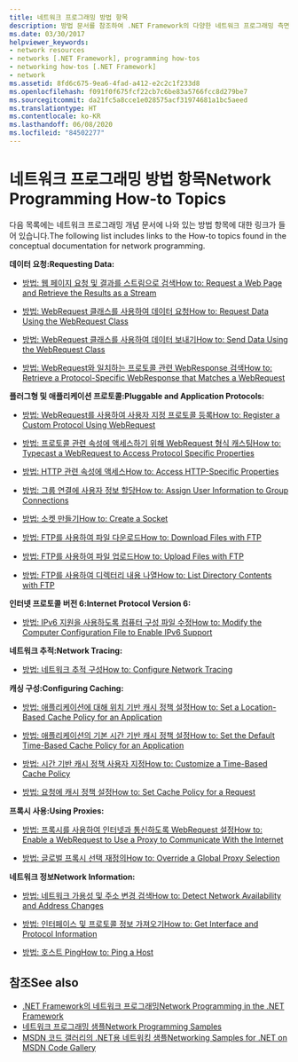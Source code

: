 ```yaml
---
title: 네트워크 프로그래밍 방법 항목
description: 방법 문서를 참조하여 .NET Framework의 다양한 네트워크 프로그래밍 측면에 대해 알아봅니다.
ms.date: 03/30/2017
helpviewer_keywords:
- network resources
- networks [.NET Framework], programming how-tos
- networking how-tos [.NET Framework]
- network
ms.assetid: 8fd6c675-9ea6-4fad-a412-e2c2c1f233d8
ms.openlocfilehash: f091f0f675fcf22cb7c6be83a5766fcc8d279be7
ms.sourcegitcommit: da21fc5a8cce1e028575acf31974681a1bc5aeed
ms.translationtype: HT
ms.contentlocale: ko-KR
ms.lasthandoff: 06/08/2020
ms.locfileid: "84502277"
---
```

# <a name="network-programming-how-to-topics"></a><span data-ttu-id="d797a-103">네트워크 프로그래밍 방법 항목</span><span class="sxs-lookup"><span data-stu-id="d797a-103">Network Programming How-to Topics</span></span>
<span data-ttu-id="d797a-104">다음 목록에는 네트워크 프로그래밍 개념 문서에 나와 있는 방법 항목에 대한 링크가 들어 있습니다.</span><span class="sxs-lookup"><span data-stu-id="d797a-104">The following list includes links to the How-to topics found in the conceptual documentation for network programming.</span></span>  
  
 <span data-ttu-id="d797a-105">**데이터 요청:**</span><span class="sxs-lookup"><span data-stu-id="d797a-105">**Requesting Data:**</span></span>  
  
- [<span data-ttu-id="d797a-106">방법: 웹 페이지 요청 및 결과를 스트림으로 검색</span><span class="sxs-lookup"><span data-stu-id="d797a-106">How to: Request a Web Page and Retrieve the Results as a Stream</span></span>](how-to-request-a-web-page-and-retrieve-the-results-as-a-stream.md)  
  
- [<span data-ttu-id="d797a-107">방법: WebRequest 클래스를 사용하여 데이터 요청</span><span class="sxs-lookup"><span data-stu-id="d797a-107">How to: Request Data Using the WebRequest Class</span></span>](how-to-request-data-using-the-webrequest-class.md)  
  
- [<span data-ttu-id="d797a-108">방법: WebRequest 클래스를 사용하여 데이터 보내기</span><span class="sxs-lookup"><span data-stu-id="d797a-108">How to: Send Data Using the WebRequest Class</span></span>](how-to-send-data-using-the-webrequest-class.md)  
  
- [<span data-ttu-id="d797a-109">방법: WebRequest와 일치하는 프로토콜 관련 WebResponse 검색</span><span class="sxs-lookup"><span data-stu-id="d797a-109">How to: Retrieve a Protocol-Specific WebResponse that Matches a WebRequest</span></span>](how-to-retrieve-a-protocol-specific-webresponse-that-matches-a-webrequest.md)  
  
 <span data-ttu-id="d797a-110">**플러그형 및 애플리케이션 프로토콜:**</span><span class="sxs-lookup"><span data-stu-id="d797a-110">**Pluggable and Application Protocols:**</span></span>  
  
- [<span data-ttu-id="d797a-111">방법: WebRequest를 사용하여 사용자 지정 프로토콜 등록</span><span class="sxs-lookup"><span data-stu-id="d797a-111">How to: Register a Custom Protocol Using WebRequest</span></span>](how-to-register-a-custom-protocol-using-webrequest.md)  
  
- [<span data-ttu-id="d797a-112">방법: 프로토콜 관련 속성에 액세스하기 위해 WebRequest 형식 캐스팅</span><span class="sxs-lookup"><span data-stu-id="d797a-112">How to: Typecast a WebRequest to Access Protocol Specific Properties</span></span>](how-to-typecast-a-webrequest-to-access-protocol-specific-properties.md)  
  
- [<span data-ttu-id="d797a-113">방법: HTTP 관련 속성에 액세스</span><span class="sxs-lookup"><span data-stu-id="d797a-113">How to: Access HTTP-Specific Properties</span></span>](how-to-access-http-specific-properties.md)  
  
- [<span data-ttu-id="d797a-114">방법: 그룹 연결에 사용자 정보 할당</span><span class="sxs-lookup"><span data-stu-id="d797a-114">How to: Assign User Information to Group Connections</span></span>](how-to-assign-user-information-to-group-connections.md)  
  
- [<span data-ttu-id="d797a-115">방법: 소켓 만들기</span><span class="sxs-lookup"><span data-stu-id="d797a-115">How to: Create a Socket</span></span>](how-to-create-a-socket.md)  
  
- [<span data-ttu-id="d797a-116">방법: FTP를 사용하여 파일 다운로드</span><span class="sxs-lookup"><span data-stu-id="d797a-116">How to: Download Files with FTP</span></span>](how-to-download-files-with-ftp.md)  
  
- [<span data-ttu-id="d797a-117">방법: FTP를 사용하여 파일 업로드</span><span class="sxs-lookup"><span data-stu-id="d797a-117">How to: Upload Files with FTP</span></span>](how-to-upload-files-with-ftp.md)  
  
- [<span data-ttu-id="d797a-118">방법: FTP를 사용하여 디렉터리 내용 나열</span><span class="sxs-lookup"><span data-stu-id="d797a-118">How to: List Directory Contents with FTP</span></span>](how-to-list-directory-contents-with-ftp.md)  
  
 <span data-ttu-id="d797a-119">**인터넷 프로토콜 버전 6:**</span><span class="sxs-lookup"><span data-stu-id="d797a-119">**Internet Protocol Version 6:**</span></span>  
  
- [<span data-ttu-id="d797a-120">방법: IPv6 지원을 사용하도록 컴퓨터 구성 파일 수정</span><span class="sxs-lookup"><span data-stu-id="d797a-120">How to: Modify the Computer Configuration File to Enable IPv6 Support</span></span>](how-to-modify-the-computer-configuration-file-to-enable-ipv6-support.md)  
  
 <span data-ttu-id="d797a-121">**네트워크 추적:**</span><span class="sxs-lookup"><span data-stu-id="d797a-121">**Network Tracing:**</span></span>  
  
- [<span data-ttu-id="d797a-122">방법: 네트워크 추적 구성</span><span class="sxs-lookup"><span data-stu-id="d797a-122">How to: Configure Network Tracing</span></span>](how-to-configure-network-tracing.md)  
  
 <span data-ttu-id="d797a-123">**캐싱 구성:**</span><span class="sxs-lookup"><span data-stu-id="d797a-123">**Configuring Caching:**</span></span>  
  
- [<span data-ttu-id="d797a-124">방법: 애플리케이션에 대해 위치 기반 캐시 정책 설정</span><span class="sxs-lookup"><span data-stu-id="d797a-124">How to: Set a Location-Based Cache Policy for an Application</span></span>](how-to-set-a-location-based-cache-policy-for-an-application.md)  
  
- [<span data-ttu-id="d797a-125">방법: 애플리케이션의 기본 시간 기반 캐시 정책 설정</span><span class="sxs-lookup"><span data-stu-id="d797a-125">How to: Set the Default Time-Based Cache Policy for an Application</span></span>](how-to-set-the-default-time-based-cache-policy-for-an-application.md)  
  
- [<span data-ttu-id="d797a-126">방법: 시간 기반 캐시 정책 사용자 지정</span><span class="sxs-lookup"><span data-stu-id="d797a-126">How to: Customize a Time-Based Cache Policy</span></span>](how-to-customize-a-time-based-cache-policy.md)  
  
- [<span data-ttu-id="d797a-127">방법: 요청에 캐시 정책 설정</span><span class="sxs-lookup"><span data-stu-id="d797a-127">How to: Set Cache Policy for a Request</span></span>](how-to-set-cache-policy-for-a-request.md)  
  
 <span data-ttu-id="d797a-128">**프록시 사용:**</span><span class="sxs-lookup"><span data-stu-id="d797a-128">**Using Proxies:**</span></span>  
  
- [<span data-ttu-id="d797a-129">방법: 프록시를 사용하여 인터넷과 통신하도록 WebRequest 설정</span><span class="sxs-lookup"><span data-stu-id="d797a-129">How to: Enable a WebRequest to Use a Proxy to Communicate With the Internet</span></span>](how-to-enable-a-webrequest-to-use-a-proxy-to-communicate-with-the-internet.md)  
  
- [<span data-ttu-id="d797a-130">방법: 글로벌 프록시 선택 재정의</span><span class="sxs-lookup"><span data-stu-id="d797a-130">How to: Override a Global Proxy Selection</span></span>](how-to-override-a-global-proxy-selection.md)  
  
 <span data-ttu-id="d797a-131">**네트워크 정보**</span><span class="sxs-lookup"><span data-stu-id="d797a-131">**Network Information:**</span></span>  
  
- [<span data-ttu-id="d797a-132">방법: 네트워크 가용성 및 주소 변경 검색</span><span class="sxs-lookup"><span data-stu-id="d797a-132">How to: Detect Network Availability and Address Changes</span></span>](how-to-detect-network-availability-and-address-changes.md)  
  
- [<span data-ttu-id="d797a-133">방법: 인터페이스 및 프로토콜 정보 가져오기</span><span class="sxs-lookup"><span data-stu-id="d797a-133">How to: Get Interface and Protocol Information</span></span>](how-to-get-interface-and-protocol-information.md)  
  
- [<span data-ttu-id="d797a-134">방법: 호스트 Ping</span><span class="sxs-lookup"><span data-stu-id="d797a-134">How to: Ping a Host</span></span>](how-to-ping-a-host.md)  
  
## <a name="see-also"></a><span data-ttu-id="d797a-135">참조</span><span class="sxs-lookup"><span data-stu-id="d797a-135">See also</span></span>

- [<span data-ttu-id="d797a-136">.NET Framework의 네트워크 프로그래밍</span><span class="sxs-lookup"><span data-stu-id="d797a-136">Network Programming in the .NET Framework</span></span>](index.md)
- [<span data-ttu-id="d797a-137">네트워크 프로그래밍 샘플</span><span class="sxs-lookup"><span data-stu-id="d797a-137">Network Programming Samples</span></span>](network-programming-samples.md)
- [<span data-ttu-id="d797a-138">MSDN 코드 갤러리의 .NET용 네트워킹 샘플</span><span class="sxs-lookup"><span data-stu-id="d797a-138">Networking Samples for .NET on MSDN Code Gallery</span></span>](https://code.msdn.microsoft.com/Wiki/View.aspx?ProjectName=nclsamples)
